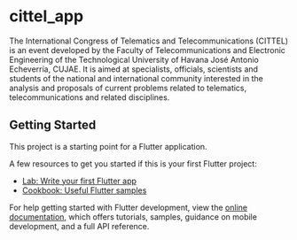 # cittel_app

The International Congress of Telematics and Telecommunications (CITTEL) is an event developed by the Faculty of Telecommunications and Electronic Engineering of the Technological University of Havana José Antonio Echeverría, CUJAE. It is aimed at specialists, officials, scientists and students of the national and international community interested in the analysis and proposals of current problems related to telematics, telecommunications and related disciplines.

## Getting Started

This project is a starting point for a Flutter application.

A few resources to get you started if this is your first Flutter project:

- [Lab: Write your first Flutter app](https://docs.flutter.dev/get-started/codelab)
- [Cookbook: Useful Flutter samples](https://docs.flutter.dev/cookbook)

For help getting started with Flutter development, view the
[online documentation](https://docs.flutter.dev/), which offers tutorials,
samples, guidance on mobile development, and a full API reference.
